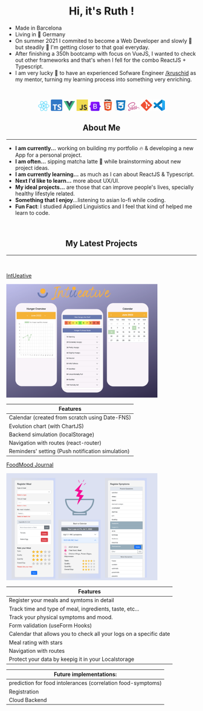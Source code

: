 <h1 align="center">Hi, it's Ruth !</h1>

* Made in Barcelona
* Living in :round_pushpin: Germany
* On summer 2021 I commited to become a Web Developer and slowly :snail:  but steadily :muscle: I'm getting closer to that goal everyday. 
* After finishing a 350h bootcamp with focus on VueJS, I wanted to check out other frameworks and that's when I fell for the combo ReactJS + Typescript.
* I am very lucky :pray: to have an experienced Sofware Engineer [/kruschid](https://github.com/kruschid) as my mentor, turning my learning process into something very enriching.

<br>
<p align="center">
<img width="30" src="react-logo.png">
<img width="30" src="ts-logo.png">
<img width="30" src="vue-logo.png">
<img width="30" src="JavaScript-logo.png">
<img width="30" src="bootstrap-logo.svg">
<img width="30" src="html-logo.png">
<img width="30" src="css-logo.jpeg">
<img width="30" src="sass-logo.png">
<img width="30" src="git-logo.png">
<img width="30" src="vscode.png">
</p>

<h2 align="center">About Me</h2>

---

* **I am currently...** working on building my portfolio :fire: & developing a new App for a personal project.
* **I am often...** sipping matcha latte :tea: while brainstorming about new project ideas. 
* **I am currently learning...** as much as I can about ReactJS & Typescript.
* **Next I'd like to learn...** more about UX/UI.
* **My ideal projects...** are those that can improve people's lives, specially healthy lifestyle related.
* **Something that I enjoy**...listening to asian lo-fi while coding.
* **Fun Fact**: I studied Applied Linguistics and I feel that kind of helped me learn to code.

<br>
<h2 align="center">My Latest Projects</h2>

---
<br>

[IntUeative](https://intueative.netlify.app/)

<img src="intueative.png" width="400">

|Features |
|----------|
| Calendar (created from scratch using Date-FNS) |
| Evolution chart (with ChartJS) |
| Backend simulation (localStorage)|
| Navigation with routes (react-router) |
| Reminders' setting (Push notification simulation) |



[FoodMood Journal](https://foodmoodjournal.netlify.app/)

<img src="foodmood_captions.png" width="400">


| Features      |
| ------------- |
| Register your meals and symtoms in detail   | 
| Track time and type of meal, ingredients, taste, etc...   |  
| Track your physical symptoms and mood.|  
| Form validation (useForm Hooks) |
| Calendar that allows you to check all your logs on a specific date |
| Meal rating with stars |
| Navigation with routes |
| Protect your data by keepig it in your Localstorage |

| Future implementations:|
| ------------- |
| prediction for food intolerances (correlation food-symptoms)       |
| Registration |
| Cloud Backend |













